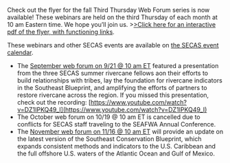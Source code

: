 Check out the flyer for the fall Third Thursday Web Forum series is now available! These webinars are held on the third Thursday of each month at 10 am Eastern time. We hope you’ll join us. >[>Click here for an interactive pdf of the flyer, with functioning links](https://secassoutheast.org/pdf/ThirdThursdayWebForumFlyer_Fall2023_sm.pdf).

These webinars and other SECAS events are available on [the SECAS event calendar](https://secassoutheast.org/events).

- The [September web forum on 9/21 @ 10 am ET](https://www.google.com/calendar/event?eid=NWplcHU3aDRkNGFxMzJoYTBrNmNnZTNqM2kgc2VjYXNzb3V0aGVhc3RAbQ&ctz=America/New_York) featured a presentation from the three SECAS summer rivercane fellows aon their efforts to build relationships with tribes, lay the foundation for rivercane indicators in the Southeast Blueprint, and amplifying the efforts of partners to restore rivercane across the region. If you missed this presentation, check out the recording: [https://www.youtube.com/watch?v=DZ1IPKQ49_I](https://www.youtube.com/watch?v=DZ1IPKQ49_I)
- The October web forum on 10/19 @ 10 am ET is cancelled due to conflicts for SECAS staff traveling to the SEAFWA Annual Conference.
- The [November web forum on 11/16 @ 10 am ET](https://www.google.com/calendar/event?eid=MzJvbm9mMmFvcGwxMHI2c2s5MzZqdmxlbTYgc2VjYXNzb3V0aGVhc3RAbQ&ctz=America/New_York) will provide an update on the latest version of the Southeast Conservation Blueprint, which expands consistent methods and indicators to the U.S. Caribbean and the full offshore U.S. waters of the Atlantic Ocean and Gulf of Mexico. 
